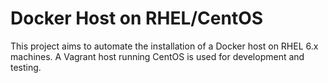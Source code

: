 # Docker Host on RHEL/CentOS

This project aims to automate the installation of a Docker host on RHEL 6.x
machines.
A Vagrant host running CentOS is used for development and testing.

